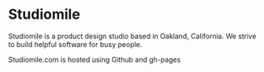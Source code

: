 # Studiomile

Studiomile is a product design studio based in Oakland, California. We strive to build helpful software for busy people.

Studiomile.com is hosted using Github and gh-pages
